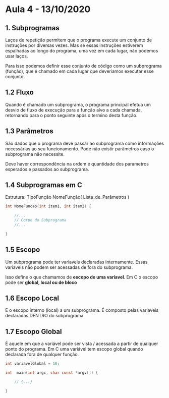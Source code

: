 # Aula 4 - 13/10/2020

## **1. Subprogramas**
Laços de repetição permitem que o programa execute um conjunto de instruções por diversas vezes. Mas se essas instruções estiverem espalhadas ao longo do programa, uma vez em cada lugar, não podemos usar laços.  

Para isso podemos definir esse conjunto de código como um subprograma (função), que é chamado em cada lugar que deveriamos executar esse conjunto.

## **1.2 Fluxo**
Quando é chamado um subprograma, o programa principal efetua um desvio de fluxo de execução para a função alvo a cada chamada, retornando para o ponto seguinte após o termino desta função. 

## **1.3 Parâmetros**
São dados que o programa deve passar ao subprograma como informações necessárias ao seu funcionamento. Pode não existir parâmetros caso o subprograma não necessite.  

Deve haver correspondência na ordem e quantidade dos parametros esperados e passados ao subprograma. 

## **1.4 Subprogramas em C**
Estrutura: TipoFunção NomeFunção( Lista_de_Parâmetros )
```c
int NomeFuncao(int item1, int item2) {

    //...
    // Corpo do Subprograma
    //...

}
```

## **1.5 Escopo**
Um subprograma pode ter variaveis declaradas internamente. Essas variaveis não podem ser acessadas de fora do subprograma.  

Isso define o que chamamos de **escopo de uma variavel**.
Em C o escopo pode ser **global, local ou de bloco**

## **1.6 Escopo Local**
E o escopo interno (local) a um subprograma. É composto pelas variaveis declaradas DENTRO do subprograma


## **1.7 Escopo Global**
É aquele em que a variável pode ser vista / acessada a partir de qualquer ponto do programa. Em C uma variável tem escopo global quando declarada fora de qualquer função. 

```c
int variavelGlobal = 10;

int  main(int argc, char const *argv[]) {

    // {...}

}
```

